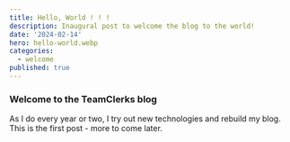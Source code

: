 ```yaml
---
title: Hello, World ! ! !
description: Inaugural post to welcome the blog to the world!
date: '2024-02-14'
hero: hello-world.webp
categories:
  - welcome
published: true
---
```


### Welcome to the TeamClerks blog

As I do every year or two, I try out new technologies and rebuild my blog. This is the first post - more to come later.
